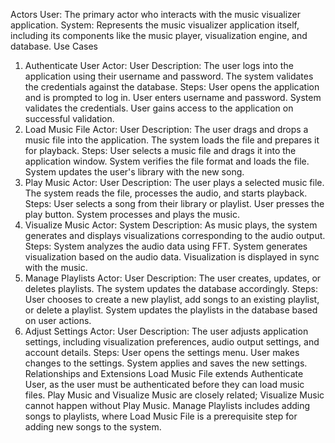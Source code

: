 Actors
User: The primary actor who interacts with the music visualizer application.
System: Represents the music visualizer application itself, including its components like the music player, visualization engine, and database.
Use Cases
1. Authenticate User
Actor: User
Description: The user logs into the application using their username and password. The system validates the credentials against the database.
Steps:
User opens the application and is prompted to log in.
User enters username and password.
System validates the credentials.
User gains access to the application on successful validation.
2. Load Music File
Actor: User
Description: The user drags and drops a music file into the application. The system loads the file and prepares it for playback.
Steps:
User selects a music file and drags it into the application window.
System verifies the file format and loads the file.
System updates the user's library with the new song.
3. Play Music
Actor: User
Description: The user plays a selected music file. The system reads the file, processes the audio, and starts playback.
Steps:
User selects a song from their library or playlist.
User presses the play button.
System processes and plays the music.
4. Visualize Music
Actor: System
Description: As music plays, the system generates and displays visualizations corresponding to the audio output.
Steps:
System analyzes the audio data using FFT.
System generates visualization based on the audio data.
Visualization is displayed in sync with the music.
5. Manage Playlists
Actor: User
Description: The user creates, updates, or deletes playlists. The system updates the database accordingly.
Steps:
User chooses to create a new playlist, add songs to an existing playlist, or delete a playlist.
System updates the playlists in the database based on user actions.
6. Adjust Settings
Actor: User
Description: The user adjusts application settings, including visualization preferences, audio output settings, and account details.
Steps:
User opens the settings menu.
User makes changes to the settings.
System applies and saves the new settings.
Relationships and Extensions
Load Music File extends Authenticate User, as the user must be authenticated before they can load music files.
Play Music and Visualize Music are closely related; Visualize Music cannot happen without Play Music.
Manage Playlists includes adding songs to playlists, where Load Music File is a prerequisite step for adding new songs to the system.
